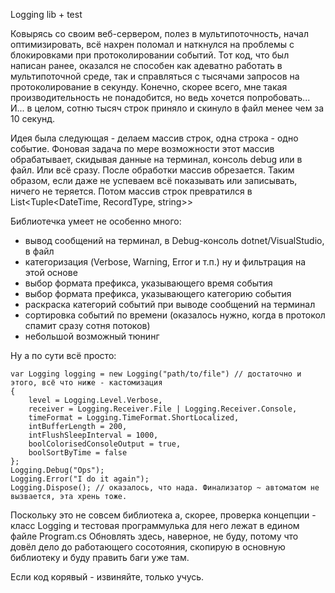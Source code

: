 Logging lib + test

Ковырясь со своим веб-сервером, полез в мультипоточность, начал оптимизировать, всё нахрен поломал и наткнулся на проблемы с блокировками при протоколировании событий. Тот код, что был написан ранее, оказался не способен как адеватно работать в мультипоточной среде, так и справляться с тысячами запросов на протоколирование в секунду. Конечно, скорее всего, мне такая производительность не понадобится, но ведь хочется попробовать... И... в целом, сотню тысяч строк приняло и скинуло в файл менее чем за 10 секунд. 

Идея была следующая - делаем массив строк, одна строка - одно событие. Фоновая задача по мере возможности этот массив обрабатывает, скидывая данные на терминал, консоль debug или в файл. Или всё сразу. После обработки массив обрезается. Таким образом, если даже не успеваем всё показывать или записывать, ничего не теряется. Потом массив строк превратился в List<Tuple<DateTime, RecordType, string>>

Библиотечка умеет не особенно много:
- вывод сообщений на терминал, в Debug-консоль dotnet/VisualStudio, в файл
- категоризация (Verbose, Warning, Error и т.п.) ну и фильтрация на этой основе
- выбор формата префикса, указывающего время события
- выбор формата префикса, указывающего категорию события
- раскраска категорий событий при выводе сообщений на терминал
- сортировка событий по времени (оказалось нужно, когда в протокол спамит сразу сотня потоков)
- небольшой возможный тюнинг

Ну а по сути всё просто:
```
var Logging logging = new Logging("path/to/file") // достаточно и этого, всё что ниже - кастомизация
{
    level = Logging.Level.Verbose,
    receiver = Logging.Receiver.File | Logging.Receiver.Console,
    timeFormat = Logging.TimeFormat.ShortLocalized,
    intBufferLength = 200,
    intFlushSleepInterval = 1000,
    boolColorisedConsoleOutput = true,
    boolSortByTime = false
};
Logging.Debug("Ops");
Logging.Error("I do it again");
Logging.Dispose(); // оказалось, что нада. Финализатор ~ автоматом не вызвается, эта хрень тоже.
```
Поскольку это не совсем библиотека а, скорее, проверка концепции - класс Logging и тестовая программулька для него лежат в едином файле Program.cs Обновлять здесь, наверное, не буду, потому что довёл дело до работающего сосотояния, скопирую в основную библиотеку и буду править баги уже там.

Если код корявый - извиняйте, только учусь.
